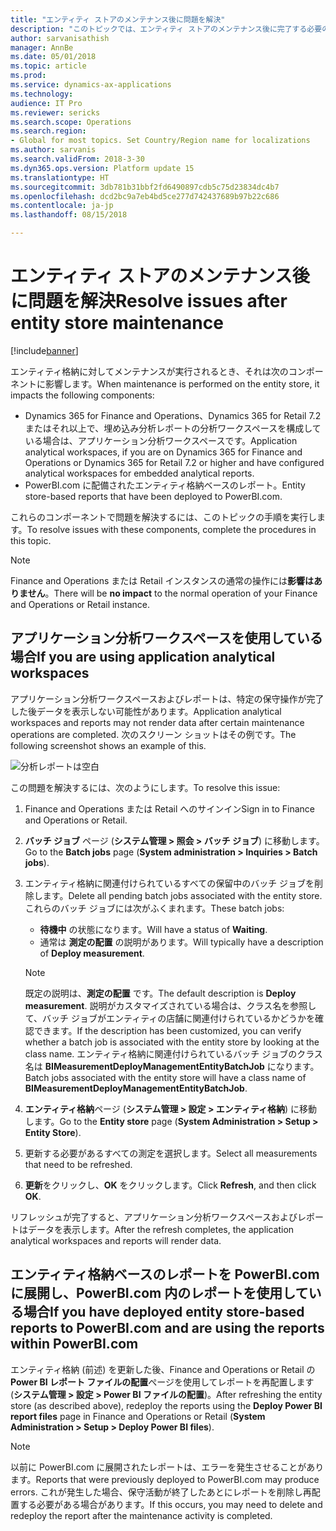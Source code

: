 ```yaml
---
title: "エンティティ ストアのメンテナンス後に問題を解決"
description: "このトピックでは、エンティティ ストアのメンテナンス後に完了する必要のある手順について説明します。"
author: sarvanisathish
manager: AnnBe
ms.date: 05/01/2018
ms.topic: article
ms.prod: 
ms.service: dynamics-ax-applications
ms.technology: 
audience: IT Pro
ms.reviewer: sericks
ms.search.scope: Operations
ms.search.region:
- Global for most topics. Set Country/Region name for localizations
ms.author: sarvanis
ms.search.validFrom: 2018-3-30
ms.dyn365.ops.version: Platform update 15
ms.translationtype: HT
ms.sourcegitcommit: 3db781b31bbf2fd6490897cdb5c75d23834dc4b7
ms.openlocfilehash: dcd2bc9a7eb4bd5ce277d742437689b97b22c686
ms.contentlocale: ja-jp
ms.lasthandoff: 08/15/2018

---
```


# <a name="resolve-issues-after-entity-store-maintenance"></a><span data-ttu-id="a83bb-103">エンティティ ストアのメンテナンス後に問題を解決</span><span class="sxs-lookup"><span data-stu-id="a83bb-103">Resolve issues after entity store maintenance</span></span>

[!include[banner](../includes/banner.md)]

<span data-ttu-id="a83bb-104">エンティティ格納に対してメンテナンスが実行されるとき、それは次のコンポーネントに影響します。</span><span class="sxs-lookup"><span data-stu-id="a83bb-104">When maintenance is performed on the entity store, it impacts the following components:</span></span>

- <span data-ttu-id="a83bb-105">Dynamics 365 for Finance and Operations、Dynamics 365 for Retail 7.2 またはそれ以上で、埋め込み分析レポートの分析ワークスペースを構成している場合は、アプリケーション分析ワークスペースです。</span><span class="sxs-lookup"><span data-stu-id="a83bb-105">Application analytical workspaces, if you are on Dynamics 365 for Finance and Operations or Dynamics 365 for Retail 7.2 or higher and have configured analytical workspaces for embedded analytical reports.</span></span>
- <span data-ttu-id="a83bb-106">PowerBI.com に配備されたエンティティ格納ベースのレポート。</span><span class="sxs-lookup"><span data-stu-id="a83bb-106">Entity store-based reports that have been deployed to PowerBI.com.</span></span>

<span data-ttu-id="a83bb-107">これらのコンポーネントで問題を解決するには、このトピックの手順を実行します。</span><span class="sxs-lookup"><span data-stu-id="a83bb-107">To resolve issues with these components, complete the procedures in this topic.</span></span>

> [!NOTE]
> <span data-ttu-id="a83bb-108">Finance and Operations または Retail インスタンスの通常の操作には**影響はありません**。</span><span class="sxs-lookup"><span data-stu-id="a83bb-108">There will be **no impact** to the normal operation of your Finance and Operations or Retail instance.</span></span>

## <a name="if-you-are-using-application-analytical-workspaces"></a><span data-ttu-id="a83bb-109">アプリケーション分析ワークスペースを使用している場合</span><span class="sxs-lookup"><span data-stu-id="a83bb-109">If you are using application analytical workspaces</span></span>

<span data-ttu-id="a83bb-110">アプリケーション分析ワークスペースおよびレポートは、特定の保守操作が完了した後データを表示しない可能性があります。</span><span class="sxs-lookup"><span data-stu-id="a83bb-110">Application analytical workspaces and reports may not render data after certain maintenance operations are completed.</span></span> <span data-ttu-id="a83bb-111">次のスクリーン ショットはその例です。</span><span class="sxs-lookup"><span data-stu-id="a83bb-111">The following screenshot shows an example of this.</span></span>

![分析レポートは空白](media/blank-powerbi.png)

<span data-ttu-id="a83bb-113">この問題を解決するには、次のようにします。</span><span class="sxs-lookup"><span data-stu-id="a83bb-113">To resolve this issue:</span></span>

1. <span data-ttu-id="a83bb-114">Finance and Operations または Retail へのサインイン</span><span class="sxs-lookup"><span data-stu-id="a83bb-114">Sign in to Finance and Operations or Retail.</span></span>
2. <span data-ttu-id="a83bb-115">**バッチ ジョブ** ページ (**システム管理 \> 照会 \> バッチ ジョブ**) に移動します。</span><span class="sxs-lookup"><span data-stu-id="a83bb-115">Go to the **Batch jobs** page (**System administration \> Inquiries \> Batch jobs**).</span></span>
3. <span data-ttu-id="a83bb-116">エンティティ格納に関連付けられているすべての保留中のバッチ ジョブを削除します。</span><span class="sxs-lookup"><span data-stu-id="a83bb-116">Delete all pending batch jobs associated with the entity store.</span></span> <span data-ttu-id="a83bb-117">これらのバッチ ジョブには次がふくまれます。</span><span class="sxs-lookup"><span data-stu-id="a83bb-117">These batch jobs:</span></span>

    - <span data-ttu-id="a83bb-118">**待機中** の状態になります。</span><span class="sxs-lookup"><span data-stu-id="a83bb-118">Will have a status of **Waiting**.</span></span>
    - <span data-ttu-id="a83bb-119">通常は **測定の配置** の説明があります。</span><span class="sxs-lookup"><span data-stu-id="a83bb-119">Will typically have a description of **Deploy measurement**.</span></span>

    > [!NOTE]
    > <span data-ttu-id="a83bb-120">既定の説明は、**測定の配置** です。</span><span class="sxs-lookup"><span data-stu-id="a83bb-120">The default description is **Deploy measurement**.</span></span> <span data-ttu-id="a83bb-121">説明がカスタマイズされている場合は、クラス名を参照して、バッチ ジョブがエンティティの店舗に関連付けられているかどうかを確認できます。</span><span class="sxs-lookup"><span data-stu-id="a83bb-121">If the description has been customized, you can verify whether a batch job is associated with the entity store by looking at the class name.</span></span> <span data-ttu-id="a83bb-122">エンティティ格納に関連付けられているバッチ ジョブのクラス名は **BIMeasurementDeployManagementEntityBatchJob** になります。</span><span class="sxs-lookup"><span data-stu-id="a83bb-122">Batch jobs associated with the entity store will have a class name of **BIMeasurementDeployManagementEntityBatchJob**.</span></span>

4. <span data-ttu-id="a83bb-123">**エンティティ格納**ページ (**システム管理 \> 設定 \> エンティティ格納**) に移動します。</span><span class="sxs-lookup"><span data-stu-id="a83bb-123">Go to the **Entity store** page (**System Administration \> Setup \> Entity Store**).</span></span>
5. <span data-ttu-id="a83bb-124">更新する必要があるすべての測定を選択します。</span><span class="sxs-lookup"><span data-stu-id="a83bb-124">Select all measurements that need to be refreshed.</span></span>
6. <span data-ttu-id="a83bb-125">**更新**をクリックし、**OK** をクリックします。</span><span class="sxs-lookup"><span data-stu-id="a83bb-125">Click **Refresh**, and then click **OK**.</span></span>

<span data-ttu-id="a83bb-126">リフレッシュが完了すると、アプリケーション分析ワークスペースおよびレポートはデータを表示します。</span><span class="sxs-lookup"><span data-stu-id="a83bb-126">After the refresh completes, the application analytical workspaces and reports will render data.</span></span>

## <a name="if-you-have-deployed-entity-store-based-reports-to-powerbicom-and-are-using-the-reports-within-powerbicom"></a><span data-ttu-id="a83bb-127">エンティティ格納ベースのレポートを PowerBI.com に展開し、PowerBI.com 内のレポートを使用している場合</span><span class="sxs-lookup"><span data-stu-id="a83bb-127">If you have deployed entity store-based reports to PowerBI.com and are using the reports within PowerBI.com</span></span>

<span data-ttu-id="a83bb-128">エンティティ格納 (前述) を更新した後、Finance and Operations or Retail の **Power BI レポート ファイルの配置**ぺージを使用してレポートを再配置します (**システム管理 \> 設定 \> Power BI ファイルの配置**)。</span><span class="sxs-lookup"><span data-stu-id="a83bb-128">After refreshing the entity store (as described above), redeploy the reports using the **Deploy Power BI report files** page in Finance and Operations or Retail (**System Administration \> Setup \> Deploy Power BI files**).</span></span>

> [!NOTE]
> <span data-ttu-id="a83bb-129">以前に PowerBI.com に展開されたレポートは、エラーを発生させることがあります。</span><span class="sxs-lookup"><span data-stu-id="a83bb-129">Reports that were previously deployed to PowerBI.com may produce errors.</span></span> <span data-ttu-id="a83bb-130">これが発生した場合、保守活動が終了したあとにレポートを削除し再配置する必要がある場合があります。</span><span class="sxs-lookup"><span data-stu-id="a83bb-130">If this occurs, you may need to delete and redeploy the report after the maintenance activity is completed.</span></span>

